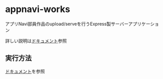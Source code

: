 # appnavi-works

アプリNavi部員作品のupload/serveを行うExpress製サーバーアプリケーション

詳しい説明は[ドキュメント](docs/index.md)参照

## 実行方法

[ドキュメント](docs/how-to-execute.md)を参照
